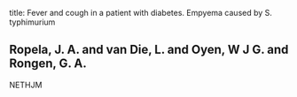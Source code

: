 title: Fever and cough in a patient with diabetes. Empyema caused by S. typhimurium

## Ropela, J. A. and van Die, L. and Oyen, W J G. and Rongen, G. A.
NETHJM

